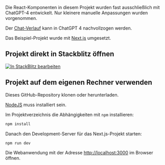 Die React-Komponenten in diesem Projekt wurden fast ausschließlich
mit ChatGPT-4 entwickelt. Nur kleinere manuelle Anpassungen wurden
vorgenommen.

Der [Chat-Verlauf](https://chat.openai.com/share/0bb519c5-0eff-4683-a9bc-7171dd5bdfe4) kann in ChatGPT 4 nachvollzogen werden.

Das Beispiel-Projekt wurde mit [Next.js](https://nextjs.org/) umgesetzt.

## Projekt direkt in Stackblitz öffnen

[![In  StackBlitz bearbeiten](https://developer.stackblitz.com/img/open_in_stackblitz.svg)](https://stackblitz.com/github/behrends/lectures-gpt/tree/main)

## Projekt auf dem eigenen Rechner verwenden

Dieses GitHub-Repository klonen oder herunterladen.

[NodeJS](https://nodejs.org) muss installiert sein.

Im Projektverzeichnis die Abhängigkeiten mit `npm` installieren:

```bash
npm install
```

Danach den Development-Server für das Next.js-Projekt starten:

```bash
npm run dev
```

Die Webanwendung mit der Adresse [http://localhost:3000](http://localhost:3000) im Browser öffnen.
